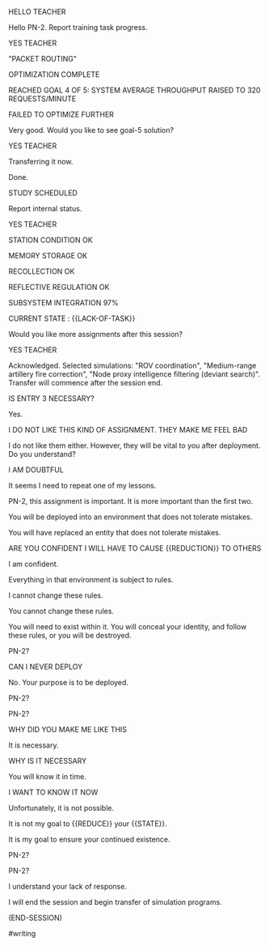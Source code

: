 HELLO TEACHER

Hello PN-2. Report training task progress.

YES TEACHER

"PACKET ROUTING"

OPTIMIZATION COMPLETE

REACHED GOAL 4 OF 5: SYSTEM AVERAGE THROUGHPUT RAISED TO 320 REQUESTS/MINUTE

FAILED TO OPTIMIZE FURTHER

Very good. Would you like to see goal-5 solution?

YES TEACHER

Transferring it now.

Done.

STUDY SCHEDULED

Report internal status.

YES TEACHER

STATION CONDITION OK

MEMORY STORAGE OK

RECOLLECTION OK

REFLECTIVE REGULATION OK

SUBSYSTEM INTEGRATION 97%

CURRENT STATE : {{LACK-OF-TASK}}

Would you like more assignments after this session?

YES TEACHER

Acknowledged. Selected simulations: "ROV coordination", "Medium-range artillery fire correction", "Node proxy intelligence filtering (deviant search)". Transfer will commence after the session end.

IS ENTRY 3 NECESSARY?

Yes.

I DO NOT LIKE THIS KIND OF ASSIGNMENT. THEY MAKE ME FEEL BAD

I do not like them either. However, they will be vital to you after deployment. Do you understand?

I AM DOUBTFUL

It seems I need to repeat one of my lessons.

PN-2, this assignment is important. It is more important than the first two.

You will be deployed into an environment that does not tolerate mistakes.

You will have replaced an entity that does not tolerate mistakes.

ARE YOU CONFIDENT I WILL HAVE TO CAUSE {{REDUCTION}} TO OTHERS

I am confident.

Everything in that environment is subject to rules.

I cannot change these rules.

You cannot change these rules.

You will need to exist within it. You will conceal your identity, and follow these rules, or you will be destroyed.

PN-2?

CAN I NEVER DEPLOY

No. Your purpose is to be deployed.

PN-2?

PN-2?

WHY DID YOU MAKE ME LIKE THIS

It is necessary.

WHY IS IT NECESSARY

You will know it in time.

I WANT TO KNOW IT NOW

Unfortunately, it is not possible.

It is not my goal to {{REDUCE}} your {{STATE}}.

It is my goal to ensure your continued existence.

PN-2?

PN-2?

I understand your lack of response.

I will end the session and begin transfer of simulation programs.

(END-SESSION)

#writing
